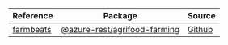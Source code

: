 | Reference | Package | Source |
|---|---|---|
|[farmbeats](agrifood-farming-rest-readme.md)|[@azure-rest/agrifood-farming](https://www.npmjs.com/package/@azure-rest/agrifood-farming)|[Github](https://github.com/Azure/azure-sdk-for-js/blob/main/sdk/agrifood/agrifood-farming-rest)|
